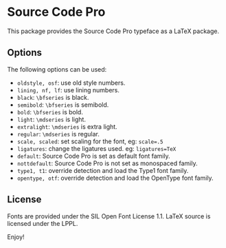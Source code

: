 Source Code Pro
===============

This package provides the Source Code Pro typeface as a LaTeX package.

Options
-------
The following options can be used:

* `oldstyle, osf`:  use old style numbers.
* `lining, nf, lf`: use lining numbers.
* `black`:          `\bfseries` is black.
* `semibold`:       `\bfseries` is semibold.
* `bold`:           `\bfseries` is bold.
* `light`:          `\mdseries` is light.
* `extralight`:     `\mdseries` is extra light.
* `regular`:        `\mdseries` is regular.
* `scale, scaled`:  set scaling for the font, eg: `scale=.5`
* `ligatures`:      change the ligatures used. eg: `ligatures=TeX`
* `default`:        Source Code Pro is set as default font family.
* `nottdefault`:    Source Code Pro is not set as monospaced family.
* `type1, t1`:      override detection and load the Type1 font family.
* `opentype, otf`:  override detection and load the OpenType font family.

License
-------
Fonts are provided under the SIL Open Font License 1.1.
LaTeX source is licensed under the LPPL.

Enjoy!
